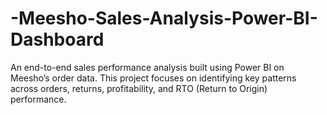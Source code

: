 # -Meesho-Sales-Analysis-Power-BI-Dashboard
An end-to-end sales performance analysis built using Power BI on Meesho’s order data. This project focuses on identifying key patterns across orders, returns, profitability, and RTO (Return to Origin) performance.
